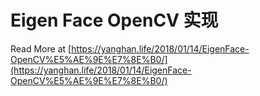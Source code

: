 # Eigen Face OpenCV 实现

Read More at [https://yanghan.life/2018/01/14/EigenFace-OpenCV%E5%AE%9E%E7%8E%B0/](https://yanghan.life/2018/01/14/EigenFace-OpenCV%E5%AE%9E%E7%8E%B0/)